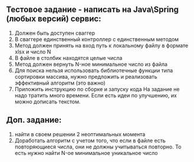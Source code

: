 ## Тестовое задание - написать на Java\Spring (любых версий) сервис:
1. Должен быть доступен сваггер
2. В сваггере единственный контроллер с единственным методом
3. Метод должен принять на вход путь к локальному файлу в формате xlsx и число N
4. В файле в столбик находятся целые числа
5. Метод должен вернуть N-ное минимальное число из файла
6. Для поиска нельзя использовать библиотечные функции типа сортировки массива, нужно предложить и реализовать эффективный алгоритм (это важно)
7. Приложить инструкцию по сборке и запуску кода
На задание не надо тратить много времени. Если есть идеи по улучшению, их можно дописать текстом.

## Доп. задание:
1) найти в своем решении 2 неоптимальных момента
2) Доработать алгоритм с учетом того, что если в файле есть повторяющиеся числа, они не должны учитываться повторно. То есть нужно найти N-ое минимальное уникальное число
